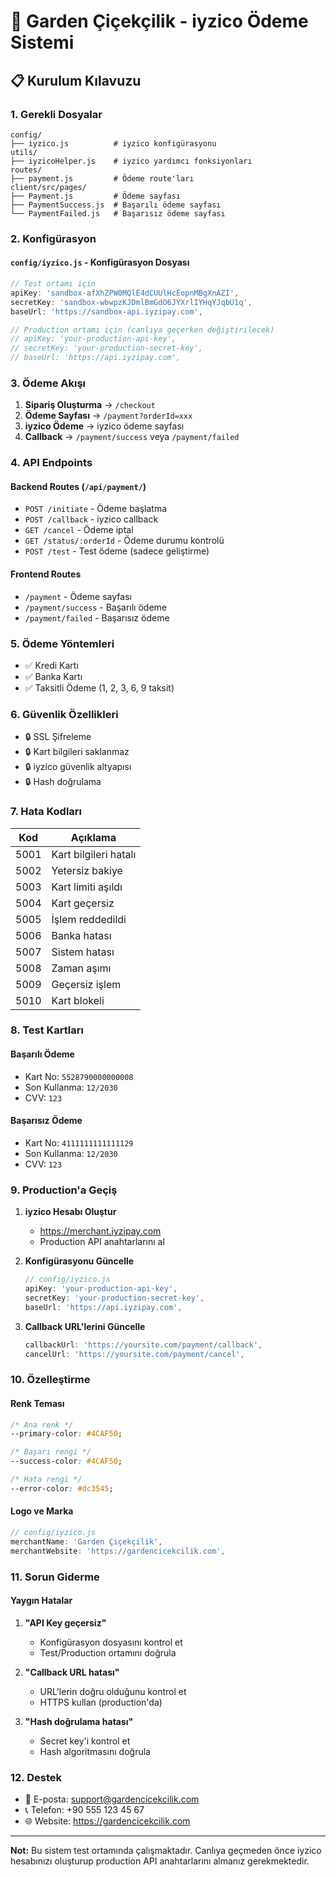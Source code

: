 # 🌸 Garden Çiçekçilik - iyzico Ödeme Sistemi

## 📋 Kurulum Kılavuzu

### 1. Gerekli Dosyalar

```
config/
├── iyzico.js          # iyzico konfigürasyonu
utils/
├── iyzicoHelper.js    # iyzico yardımcı fonksiyonları
routes/
├── payment.js         # Ödeme route'ları
client/src/pages/
├── Payment.js         # Ödeme sayfası
├── PaymentSuccess.js  # Başarılı ödeme sayfası
└── PaymentFailed.js   # Başarısız ödeme sayfası
```

### 2. Konfigürasyon

#### `config/iyzico.js` - Konfigürasyon Dosyası

```javascript
// Test ortamı için
apiKey: 'sandbox-afXhZPW0MQlE4dCUUlHcEopnMBgXnAZI',
secretKey: 'sandbox-wbwpzKJDmlBmGdO6JYXrlIYHqYJqbU1q',
baseUrl: 'https://sandbox-api.iyzipay.com',

// Production ortamı için (canlıya geçerken değiştirilecek)
// apiKey: 'your-production-api-key',
// secretKey: 'your-production-secret-key',
// baseUrl: 'https://api.iyzipay.com',
```

### 3. Ödeme Akışı

1. **Sipariş Oluşturma** → `/checkout`
2. **Ödeme Sayfası** → `/payment?orderId=xxx`
3. **iyzico Ödeme** → iyzico ödeme sayfası
4. **Callback** → `/payment/success` veya `/payment/failed`

### 4. API Endpoints

#### Backend Routes (`/api/payment/`)

- `POST /initiate` - Ödeme başlatma
- `POST /callback` - iyzico callback
- `GET /cancel` - Ödeme iptal
- `GET /status/:orderId` - Ödeme durumu kontrolü
- `POST /test` - Test ödeme (sadece geliştirme)

#### Frontend Routes

- `/payment` - Ödeme sayfası
- `/payment/success` - Başarılı ödeme
- `/payment/failed` - Başarısız ödeme

### 5. Ödeme Yöntemleri

- ✅ Kredi Kartı
- ✅ Banka Kartı
- ✅ Taksitli Ödeme (1, 2, 3, 6, 9 taksit)

### 6. Güvenlik Özellikleri

- 🔒 SSL Şifreleme
- 🔒 Kart bilgileri saklanmaz
- 🔒 iyzico güvenlik altyapısı
- 🔒 Hash doğrulama

### 7. Hata Kodları

| Kod | Açıklama |
|-----|----------|
| 5001 | Kart bilgileri hatalı |
| 5002 | Yetersiz bakiye |
| 5003 | Kart limiti aşıldı |
| 5004 | Kart geçersiz |
| 5005 | İşlem reddedildi |
| 5006 | Banka hatası |
| 5007 | Sistem hatası |
| 5008 | Zaman aşımı |
| 5009 | Geçersiz işlem |
| 5010 | Kart blokeli |

### 8. Test Kartları

#### Başarılı Ödeme
- Kart No: `5528790000000008`
- Son Kullanma: `12/2030`
- CVV: `123`

#### Başarısız Ödeme
- Kart No: `4111111111111129`
- Son Kullanma: `12/2030`
- CVV: `123`

### 9. Production'a Geçiş

1. **iyzico Hesabı Oluştur**
   - https://merchant.iyzipay.com
   - Production API anahtarlarını al

2. **Konfigürasyonu Güncelle**
   ```javascript
   // config/iyzico.js
   apiKey: 'your-production-api-key',
   secretKey: 'your-production-secret-key',
   baseUrl: 'https://api.iyzipay.com',
   ```

3. **Callback URL'lerini Güncelle**
   ```javascript
   callbackUrl: 'https://yoursite.com/payment/callback',
   cancelUrl: 'https://yoursite.com/payment/cancel',
   ```

### 10. Özelleştirme

#### Renk Teması
```css
/* Ana renk */
--primary-color: #4CAF50;

/* Başarı rengi */
--success-color: #4CAF50;

/* Hata rengi */
--error-color: #dc3545;
```

#### Logo ve Marka
```javascript
// config/iyzico.js
merchantName: 'Garden Çiçekçilik',
merchantWebsite: 'https://gardencicekcilik.com',
```

### 11. Sorun Giderme

#### Yaygın Hatalar

1. **"API Key geçersiz"**
   - Konfigürasyon dosyasını kontrol et
   - Test/Production ortamını doğrula

2. **"Callback URL hatası"**
   - URL'lerin doğru olduğunu kontrol et
   - HTTPS kullan (production'da)

3. **"Hash doğrulama hatası"**
   - Secret key'i kontrol et
   - Hash algoritmasını doğrula

### 12. Destek

- 📧 E-posta: support@gardencicekcilik.com
- 📞 Telefon: +90 555 123 45 67
- 🌐 Website: https://gardencicekcilik.com

---

**Not:** Bu sistem test ortamında çalışmaktadır. Canlıya geçmeden önce iyzico hesabınızı oluşturup production API anahtarlarını almanız gerekmektedir. 